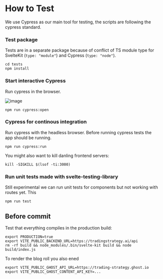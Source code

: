 # How to Test

We use Cypress as our main tool for testing, the scripts are following the cypress standard.

### Test package

Tests are in a separate package because of conflict of TS module type for SvelteKit (`type: "module"`)
and Cypress (`type: "node"`).

```shell
cd tests 
npm install
```

### Start interactive Cypress

Run cypress in the browser.

![image](https://user-images.githubusercontent.com/3521485/136263427-8ade3dbe-d658-4502-80f8-02bccb4400f0.png)

```shell
npm run cypress:open
```
### Cypress for continous integration

Run cypress with the headless browser. Before running cypress tests the app should be running.

```shell
npm run cypress:run
```

You might also want to kill danling frontend servers:

```shell
kill -SIGKILL $(lsof -ti:3000)
```

### Run unit tests made with svelte-testing-library

Still experimental we can run unit tests for components but not working with routes yet. This

```shell
npm run test
```
## Before commit

Test that everything compiles in the production build:

```shell
export PRODUCTION=true
export VITE_PUBLIC_BACKEND_URL=https://tradingstrategy.ai/api
rm -rf build && node_modules/.bin/svelte-kit build && node build/index.js
```

To render the blog roll you also ened

```shell
export VITE_PUBLIC_GHOST_API_URL=https://trading-strategy.ghost.io
export VITE_PUBLIC_GHOST_CONTENT_API_KEY=...
```